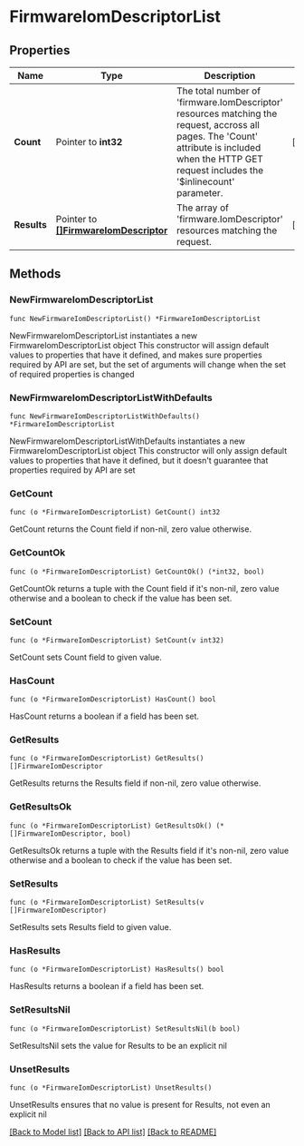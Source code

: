 # FirmwareIomDescriptorList

## Properties

Name | Type | Description | Notes
------------ | ------------- | ------------- | -------------
**Count** | Pointer to **int32** | The total number of &#39;firmware.IomDescriptor&#39; resources matching the request, accross all pages. The &#39;Count&#39; attribute is included when the HTTP GET request includes the &#39;$inlinecount&#39; parameter. | [optional] 
**Results** | Pointer to [**[]FirmwareIomDescriptor**](FirmwareIomDescriptor.md) | The array of &#39;firmware.IomDescriptor&#39; resources matching the request. | [optional] 

## Methods

### NewFirmwareIomDescriptorList

`func NewFirmwareIomDescriptorList() *FirmwareIomDescriptorList`

NewFirmwareIomDescriptorList instantiates a new FirmwareIomDescriptorList object
This constructor will assign default values to properties that have it defined,
and makes sure properties required by API are set, but the set of arguments
will change when the set of required properties is changed

### NewFirmwareIomDescriptorListWithDefaults

`func NewFirmwareIomDescriptorListWithDefaults() *FirmwareIomDescriptorList`

NewFirmwareIomDescriptorListWithDefaults instantiates a new FirmwareIomDescriptorList object
This constructor will only assign default values to properties that have it defined,
but it doesn't guarantee that properties required by API are set

### GetCount

`func (o *FirmwareIomDescriptorList) GetCount() int32`

GetCount returns the Count field if non-nil, zero value otherwise.

### GetCountOk

`func (o *FirmwareIomDescriptorList) GetCountOk() (*int32, bool)`

GetCountOk returns a tuple with the Count field if it's non-nil, zero value otherwise
and a boolean to check if the value has been set.

### SetCount

`func (o *FirmwareIomDescriptorList) SetCount(v int32)`

SetCount sets Count field to given value.

### HasCount

`func (o *FirmwareIomDescriptorList) HasCount() bool`

HasCount returns a boolean if a field has been set.

### GetResults

`func (o *FirmwareIomDescriptorList) GetResults() []FirmwareIomDescriptor`

GetResults returns the Results field if non-nil, zero value otherwise.

### GetResultsOk

`func (o *FirmwareIomDescriptorList) GetResultsOk() (*[]FirmwareIomDescriptor, bool)`

GetResultsOk returns a tuple with the Results field if it's non-nil, zero value otherwise
and a boolean to check if the value has been set.

### SetResults

`func (o *FirmwareIomDescriptorList) SetResults(v []FirmwareIomDescriptor)`

SetResults sets Results field to given value.

### HasResults

`func (o *FirmwareIomDescriptorList) HasResults() bool`

HasResults returns a boolean if a field has been set.

### SetResultsNil

`func (o *FirmwareIomDescriptorList) SetResultsNil(b bool)`

 SetResultsNil sets the value for Results to be an explicit nil

### UnsetResults
`func (o *FirmwareIomDescriptorList) UnsetResults()`

UnsetResults ensures that no value is present for Results, not even an explicit nil

[[Back to Model list]](../README.md#documentation-for-models) [[Back to API list]](../README.md#documentation-for-api-endpoints) [[Back to README]](../README.md)


